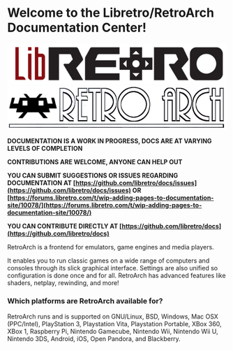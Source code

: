 # Welcome to the Libretro/RetroArch Documentation Center!
![Libretro_Banner](images/libretro_banner.png)
![RetroArch_Banner](images/RetroArch_Banner.png)

**DOCUMENTATION IS A WORK IN PROGRESS, DOCS ARE AT VARYING LEVELS OF COMPLETION**

**CONTRIBUTIONS ARE WELCOME, ANYONE CAN HELP OUT**

**YOU CAN SUBMIT SUGGESTIONS OR ISSUES REGARDING DOCUMENTATION AT [https://github.com/libretro/docs/issues](https://github.com/libretro/docs/issues) OR [https://forums.libretro.com/t/wip-adding-pages-to-documentation-site/10078/](https://forums.libretro.com/t/wip-adding-pages-to-documentation-site/10078/)**

**YOU CAN CONTRIBUTE DIRECTLY AT [https://github.com/libretro/docs](https://github.com/libretro/docs)**

RetroArch is a frontend for emulators, game engines and media players.

It enables you to run classic games on a wide range of computers and consoles through its slick graphical interface. Settings are also unified so configuration is done once and for all. RetroArch has advanced features like shaders, netplay, rewinding, and more!

### Which platforms are RetroArch available for?
RetroArch runs and is supported on GNU/Linux, BSD, Windows, Mac OSX (PPC/Intel), PlayStation 3, Playstation Vita, Playstation Portable, XBox 360, XBox 1, Raspberry Pi, Nintendo Gamecube, Nintendo Wii, Nintendo Wii U, Nintendo 3DS, Android, iOS, Open Pandora, and Blackberry.

